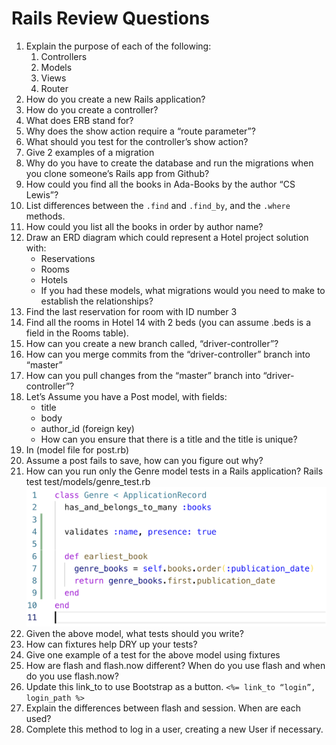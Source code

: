 # Rails Review Questions

1. Explain the purpose of each of the following:
   1. Controllers
   1. Models
   1. Views
   1. Router
1. How do you create a new Rails application?
1. How do you create a controller?
1. What does ERB stand for?
1. Why does the show action require a “route parameter”?
1. What should you test for the controller’s show action?
1. Give 2 examples of a migration
1. Why do you have to create the database and run the migrations when you clone someone’s Rails app from Github?
1. How could you find all the books in Ada-Books by the author “CS Lewis”?
1. List differences between the `.find` and `.find_by`, and the `.where` methods.
1. How could you list all the books in order by author name?
1. Draw an ERD diagram which could represent a Hotel project solution with:  
   - Reservations
   - Rooms
   - Hotels
   - If you had these models, what migrations would you need to make to establish the relationships?
1. Find the last reservation for room with ID number 3
1. Find all the rooms in Hotel 14 with 2 beds (you can assume .beds is a field in the Rooms table).
1. How can you create a new branch called, “driver-controller”?
1. How can you merge commits from the “driver-controller” branch into “master”
1. How can you pull changes from the “master” branch into “driver-controller”?
1. Let’s Assume you have a Post model, with fields:
   - title
   - body
   - author_id (foreign key)
   - How can you ensure that there is a title and the title is unique?
1. In (model file for post.rb)
1. Assume a post fails to save, how can you figure out why?
1. How can you run only the Genre model tests in a Rails application?
Rails test test/models/genre_test.rb
   ![genre model](images/genre.png)
1. Given the above model, what tests should you write?
1. How can fixtures help DRY up your tests?
1. Give one example of a test for the above model using fixtures
1. How are flash and flash.now different?  When do you use flash and when do you use flash.now?
1. Update this link_to to use Bootstrap as a button.
   `<%= link_to “login”, login_path %>`
1. Explain the differences between flash and session.  When are each used?
1. Complete this method to log in a user, creating a new User if necessary.
